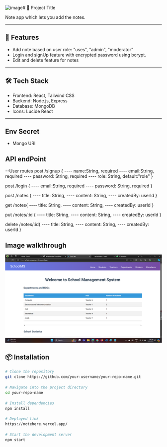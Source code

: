 <img width="1920" height="1080" alt="image" src="https://github.com/user-attachments/assets/5812d0bd-c6a5-4cca-93be-796244be5dfc" /># 📘 Project Title

Note app which lets you add the notes.

---

## 🚀 Features

- Add note based on user role: "uses", "admin", "moderator"
- Login and signUp feature with encrypted password using bcrypt.
- Edit and delete feature for notes

---

## 🛠️ Tech Stack

- Frontend: React, Tailwind CSS
- Backend: Node.js, Express
- Database: MongoDB
- Icons: Lucide React

---

## Env Secret

- Mongo URI

## API endPoint

--User routes
post /signup
{
---- name:String, required
---- email:String, required
---- password: String, required
---- role: String, default:"role"
}

post /login
{
---- email:String, required
---- password: String, required
}

post /notes
{
---- title: String,
---- content: String,
---- createdBy: userId
}

get /notes{
---- title: String,
---- content: String,
---- createdBy: userId
}

put /notes/:id
{
---- title: String,
---- content: String,
---- createdBy: userId
}

delete /notes/:id{
---- title: String,
---- content: String,
---- createdBy: userId
}

## Image walkthrough

![alt text](https://github.com/girijakangutkar/SchoolMgmt/blob/main/Screenshot%20(168).png)

## 📦 Installation

```bash
# Clone the repository
git clone https://github.com/your-username/your-repo-name.git

# Navigate into the project directory
cd your-repo-name

# Install dependencies
npm install

# Deployed link
https://notehere.vercel.app/

# Start the development server
npm start
```
